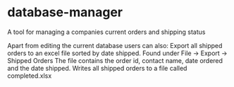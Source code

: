 database-manager
================

A tool for managing a companies current orders and shipping status

Apart from editing the current database users can also:
Export all shipped orders to an excel file sorted by date shipped.
 Found under File -> Export -> Shipped Orders
 The file contains the order id, contact name, date ordered and the date shipped.
 Writes all shipped orders to a file called completed.xlsx

